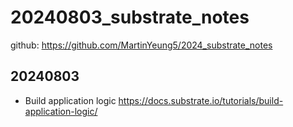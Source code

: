 # 20240803_substrate_notes
github: https://github.com/MartinYeung5/2024_substrate_notes

## 20240803
* Build application logic
https://docs.substrate.io/tutorials/build-application-logic/